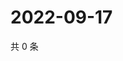 # 2022-09-17

共 0 条

<!-- BEGIN WEIBO -->
<!-- 最后更新时间 Sat Sep 17 2022 20:08:58 GMT+0800 (China Standard Time) -->

<!-- END WEIBO -->
